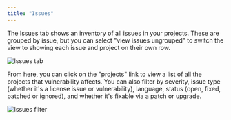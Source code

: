 ```yaml
---
title: "Issues"
---
```


The Issues tab shows an inventory of all issues in your projects. These are grouped by issue, but you can select "view issues ungrouped" to switch the view to showing each issue and project on their own row.

![Issues tab](https://res.cloudinary.com/snyk/image/upload/c_scale,q_auto,w_500/v1519062616/docs/report-issues.png)

From here, you can click on the "projects" link to view a list of all the projects that vulnerability affects. You can also filter by severity, issue type (whether it's a license issue or vulnerability), language, status (open, fixed, patched or ignored), and whether it's fixable via a patch or upgrade.

![Issues filter](https://res.cloudinary.com/snyk/image/upload/c_scale,q_auto,w_400/v1519062616/docs/report-filter.png)
